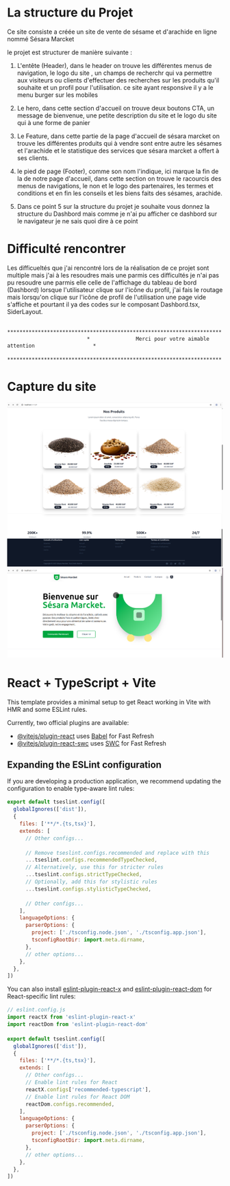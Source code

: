 # La structure du Projet
 Ce site consiste a créée un site de vente de sésame et d'arachide en ligne nommé Sésara Marcket

le projet est structurer de manière suivante : 
1. L'entête (Header), dans le header on trouve les différentes menus de navigation, le logo du site , un champs de recherchr qui va permettre aux visiteurs ou clients d'effectuer des recherches sur les produits qu'il souhaite et un profil pour l'utilisation. ce site ayant responsive il y a le menu burger sur les mobiles

2. Le hero, dans cette section d'accueil on trouve deux boutons CTA, un message de bienvenue, une petite description du site et le logo du site qui à une forme de panier 

3. Le Feature, dans cette partie de la page d'accueil de sésara marcket on trouve les différentes produits qui à vendre sont entre autre les sésames et l'arachide et le statistique  des services que sésara marcket a offert à ses clients.

4. le pied de page (Footer), comme son nom l'indique, ici marque la fin de la de notre page d'accueil, dans cette section on trouve le racourcis des menus de navigations, le non et le logo des partenaires, les termes et conditions et en fin les conseils et les biens faits des sésames, arachide.

5. Dans ce point 5 sur la structure du projet je souhaite vous donnez la structure du Dashbord mais comme je n'ai pu afficher ce dashbord sur le navigateur je ne sais quoi dire à ce point

# Difficulté rencontrer

Les difficueltés que j'ai rencontré lors de la réalisation de ce projet sont multiple mais j'ai à les resoudres mais une parmis ces difficultés je n'ai pas pu resoudre une parmis elle celle de l'affichage du tableau de bord (Dashbord) lorsque l'utilisateur clique sur l'icône du profil, j'ai fais le routage mais lorsqu'on clique sur l'icône de profil de l'utilisation une page vide s'affiche et pourtant il ya des codes sur le composant Dashbord.tsx, SiderLayout. 

                              **********************************************************************
                              *               Merci pour votre aimable attention                   *
                              **********************************************************************
# Capture du site

 ![Les produits](Feature.png) ![Pied de page Sésara](Footer.png) ![Bienvenue à Sésara Marcket](<Header et Hero.png>)

# React + TypeScript + Vite

This template provides a minimal setup to get React working in Vite with HMR and some ESLint rules.

Currently, two official plugins are available:

- [@vitejs/plugin-react](https://github.com/vitejs/vite-plugin-react/blob/main/packages/plugin-react) uses [Babel](https://babeljs.io/) for Fast Refresh
- [@vitejs/plugin-react-swc](https://github.com/vitejs/vite-plugin-react/blob/main/packages/plugin-react-swc) uses [SWC](https://swc.rs/) for Fast Refresh

## Expanding the ESLint configuration

If you are developing a production application, we recommend updating the configuration to enable type-aware lint rules:

```js
export default tseslint.config([
  globalIgnores(['dist']),
  {
    files: ['**/*.{ts,tsx}'],
    extends: [
      // Other configs...

      // Remove tseslint.configs.recommended and replace with this
      ...tseslint.configs.recommendedTypeChecked,
      // Alternatively, use this for stricter rules
      ...tseslint.configs.strictTypeChecked,
      // Optionally, add this for stylistic rules
      ...tseslint.configs.stylisticTypeChecked,

      // Other configs...
    ],
    languageOptions: {
      parserOptions: {
        project: ['./tsconfig.node.json', './tsconfig.app.json'],
        tsconfigRootDir: import.meta.dirname,
      },
      // other options...
    },
  },
])
```

You can also install [eslint-plugin-react-x](https://github.com/Rel1cx/eslint-react/tree/main/packages/plugins/eslint-plugin-react-x) and [eslint-plugin-react-dom](https://github.com/Rel1cx/eslint-react/tree/main/packages/plugins/eslint-plugin-react-dom) for React-specific lint rules:

```js
// eslint.config.js
import reactX from 'eslint-plugin-react-x'
import reactDom from 'eslint-plugin-react-dom'

export default tseslint.config([
  globalIgnores(['dist']),
  {
    files: ['**/*.{ts,tsx}'],
    extends: [
      // Other configs...
      // Enable lint rules for React
      reactX.configs['recommended-typescript'],
      // Enable lint rules for React DOM
      reactDom.configs.recommended,
    ],
    languageOptions: {
      parserOptions: {
        project: ['./tsconfig.node.json', './tsconfig.app.json'],
        tsconfigRootDir: import.meta.dirname,
      },
      // other options...
    },
  },
])
```
